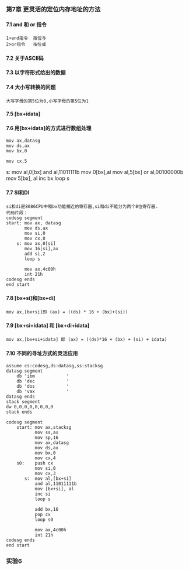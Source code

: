 ### 第7章 更灵活的定位内存地址的方法
#### 7.1 and 和 or 指令
    1>and指令  按位与
    2>or指令   按位或
#### 7.2 关于ASCII码
#### 7.3 以字符形式给出的数据
#### 7.4 大小写转换的问题
    大写字母的第5位为0,小写字母的第5位为1
#### 7.5 [bx+idata]
#### 7.6 用[bx+idata]的方式进行数组处理
    mov ax,datasg
    mov ds,ax
    mov bx,0

    mov cx,5 
 s: mov al,0[bx]
    and al,11011111b 
    mov 0[bx],al
    mov al,5[bx]
    or al,00100000b 
    mov 5[bx], al 
    inc bx
    loop s 

#### 7.7 SI和DI 
    si和di是8086CPU中和bx功能相近的寄存器,si和di不能分为两个8位寄存器.
    代码片段：
    codesg segment 
    start: mov ax, datasg 
           mov ds,ax 
           mov si,0
           mov cx,8 
        s: mov ax,0[si]
           mov 16[si],ax 
           add si,2 
           loop s 

           mov ax,4c00h 
           int 21h 
    codesg ends 
    end start 

#### 7.8 [bx+si]和[bx+di]
    mov ax,[bx+si]即 (ax) = ((ds) * 16 + (bx)+(si))
#### 7.9 [bx+si+idata] 和 [bx+di+idata]
    mov ax,[bx+si+idata] 即 (ax) = ((ds)*16 + (bx) + (si) + idata)
#### 7.10 不同的寻址方式的灵活应用 
```
assume cs:codesg,ds:datasg,ss:stacksg 
datasg segment 
    db 'ibm            '
    db 'dec            '
    db 'dos            '
    db 'vax            '
datasg ends 
stack segment 
dw 0,0,0,0,0,0,0,0 
stack ends 

codesg segment 
    start: mov ax,stacksg
           mov ss,ax 
           mov sp,16 
           mov ax,datasg 
           mov ds,ax 
           mov bx,0 
           mov cx,4 
    s0:    push cx 
           mov si,0 
           mov cx,3 
       s:  mov al,[bx+si]
           and al,11011111b 
           mov [bx+si], al 
           inc si 
           loop s 

           add bx,16 
           pop cx 
           loop s0 

           mov ax,4c00h 
           int 21h 
codesg ends 
end start 
```

### 实验6